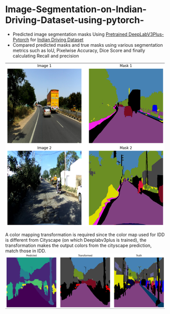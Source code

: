 # Image-Segmentation-on-Indian-Driving-Dataset-using-pytorch-

- Predicted image segmentation masks Using [Pretrained DeepLabV3Plus-Pytorch](https://github.com/VainF/DeepLabV3Plus-Pytorch/tree/master) for [Indian Driving Dataset](https://idd.insaan.iiit.ac.in/)
- Compared predicted masks and true masks using various segmentation metrics such as IoU, Pixelwise Accuracy, Dice Score and finally calculating Recall and precision

![alt text](https://github.com/AbhayChowdhry/Image-Segmentation-on-Indian-Driving-Dataset-using-pytorch-/blob/main/media/img_label.png)


A color mapping transformation is required since the color map used for IDD is different from Cityscape (on which Deeplabv3plus is trained), the transformation makes the output colors from the cityscape prediction, match those in IDD.
![alt text](https://github.com/AbhayChowdhry/Image-Segmentation-on-Indian-Driving-Dataset-using-pytorch-/blob/main/media/pred.png)

